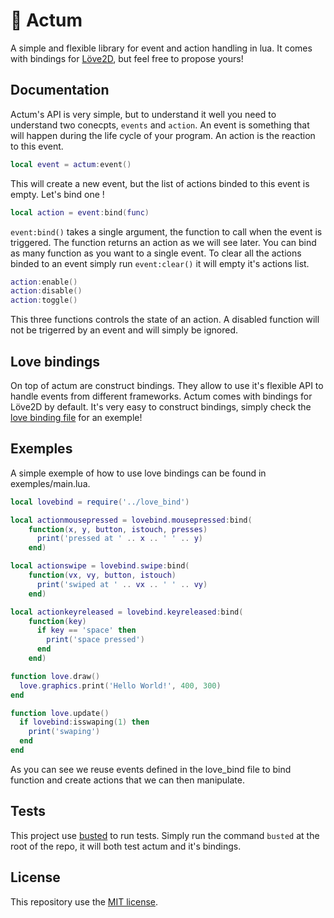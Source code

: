 # 🎯 Actum
A simple and flexible library for event and action handling in lua.
It comes with bindings for [Löve2D](https://love2d.org/), but feel free to propose yours!

## Documentation
Actum's API is very simple, but to understand it well you need to understand two conecpts, `events` and `action`. An event is  something that will happen during the life cycle of your program. An action is the reaction to this event.

```lua
local event = actum:event()
```
This will create a new event, but the list of actions binded to this event is empty. Let's bind one !
```lua
local action = event:bind(func)
```
`event:bind()` takes a single argument, the function to call when the event is triggered. The function returns an action as we will see later. You can bind as many function as you want to a single event.
To clear all the actions binded to an event simply run `event:clear()` it will empty it's actions list.
```lua
action:enable()
action:disable()
action:toggle()
```
This three functions controls the state of an action. A disabled function will not be trigerred by an event and will simply be ignored.

## Love bindings
On top of actum are construct bindings. They allow to use it's flexible API to handle events from different frameworks. Actum comes with bindings for Löve2D by default. It's very easy to construct bindings, simply check the [love binding file](https://github.com/loustak/actum/blob/master/love_bind.lua) for an exemple!

## Exemples
A simple exemple of how to use love bindings can be found in exemples/main.lua.
```lua
local lovebind = require('../love_bind')

local actionmousepressed = lovebind.mousepressed:bind(
    function(x, y, button, istouch, presses)
      print('pressed at ' .. x .. ' ' .. y)
    end)

local actionswipe = lovebind.swipe:bind(
    function(vx, vy, button, istouch)
      print('swiped at ' .. vx .. ' ' .. vy)
    end)

local actionkeyreleased = lovebind.keyreleased:bind(
    function(key)
      if key == 'space' then
        print('space pressed')
      end
    end)

function love.draw()
  love.graphics.print('Hello World!', 400, 300)
end

function love.update()
  if lovebind:isswaping(1) then
    print('swaping')
  end
end
```
As you can see we reuse events defined in the love_bind file to bind function and create actions that we can then manipulate.

## Tests
This project use [busted](http://olivinelabs.com/busted/) to run tests. Simply run the command `busted` at the root of the repo, it will both test actum and it's bindings.

## License
This repository use the [MIT license](https://github.com/loustak/actum/blob/master/License).
